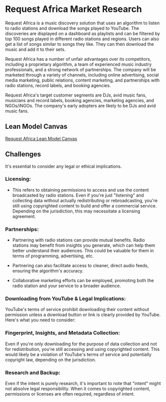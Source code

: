 # Request Africa Market Research

Request Africa is a music discovery solution that uses an algorithm to listen to radio stations and download the songs played to YouTube. The discoveries are displayed on a dashboard as playlists and can be filtered by top 100 songs played in different radio stations and regions. Users can also get a list of songs similar to songs they like. They can then download the music and add it to their sets.

Request Africa has a number of unfair advantages over its competitors, including a proprietary algorithm, a team of experienced music industry professionals, and a strong network of partnerships. The company will be marketed through a variety of channels, including online advertising, social media marketing, public relations, content marketing, and partnerships with radio stations, record labels, and booking agencies.

Request Africa's target customer segments are DJs, avid music fans, musicians and record labels, booking agencies, marketing agencies, and NGOs/iNGOs. The company's early adopters are likely to be DJs and avid music fans.

## Lean Model Canvas
[Request Africa Lean Model Canvas](https://drive.google.com/file/d/1DIwWDyWBqrtDKeq49ro2fQNaeWtL7JAt/view?usp=sharing)

## Challenges

 It's essential to consider any legal or ethical implications. 

### Licensing:

- This refers to obtaining permissions to access and use the content broadcasted by radio stations. Even if you're just "listening" and collecting data without actually redistributing or rebroadcasting, you're still using copyrighted content to build and offer a commercial service. Depending on the jurisdiction, this may necessitate a licensing agreement.

### Partnerships:

- Partnering with radio stations can provide mutual benefits. Radio stations may benefit from insights you generate, which can help them better understand their audiences. This could be valuable for them in terms of programming, advertising, etc.

- Partnering can also facilitate access to cleaner, direct audio feeds, ensuring the algorithm's accuracy.

- Collaborative marketing efforts can be employed, promoting both the radio station and your service to a broader audience.

### Downloading from YouTube & Legal Implications:

YouTube's terms of service prohibit downloading their content without permission unless a download button or link is clearly provided by YouTube. Here's what you need to consider:

### Fingerprint, Insights, and Metadata Collection:

Even if you're only downloading for the purpose of data collection and not for redistribution, you're still accessing and using copyrighted content. This would likely be a violation of YouTube's terms of service and potentially copyright law, depending on the jurisdiction.

### Research and Backup:

Even if the intent is purely research, it's important to note that "intent" might not absolve legal responsibility. When it comes to copyrighted content, permissions or licenses are often required, regardless of intent.

